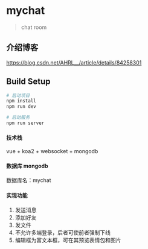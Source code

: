 # mychat

> chat room

## 介绍博客
https://blog.csdn.net/AHRL__/article/details/84258301

## Build Setup

``` bash
# 启动项目
npm install
npm run dev

# 启动服务
npm run server
```

#### 技术栈
vue + koa2 + websocket + mongodb

#### 数据库 mongodb
数据库名：mychat

#### 实现功能
1. 发送消息
2. 添加好友
3. 发文件
4. 不允许多端登录，后者可使前者强制下线
5. 编辑框为富文本框，可在其预览表情包和图片
